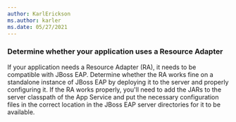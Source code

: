 ```yaml
---
author: KarlErickson
ms.author: karler
ms.date: 05/27/2021
---
```


### Determine whether your application uses a Resource Adapter

If your application needs a Resource Adapter (RA), it needs to be compatible with JBoss EAP. Determine whether the RA works fine on a standalone instance of JBoss EAP by deploying it to the server and properly configuring it. If the RA works properly, you'll need to add the JARs to the server classpath of the App Service and put the necessary configuration files in the correct location in the JBoss EAP server directories for it to be available.

